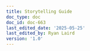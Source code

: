 ```yaml
---
title: Storytelling Guide
doc_type: doc
doc_id: doc-663
last_edited_date: '2025-05-25'
last_edited_by: Ryan Laird
version: '1.0'
---
```



